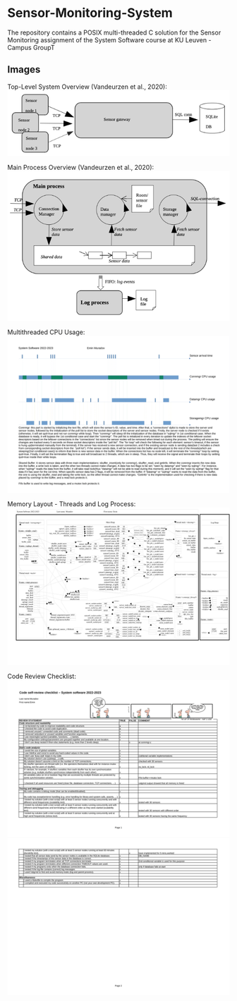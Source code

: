 # Sensor-Monitoring-System
The repository contains a POSIX multi-threaded C solution for the Sensor Monitoring assignment of the System Software course at KU Leuven - Campus GroupT

## Images
Top-Level System Overview (Vandeurzen et al., 2020):
![Top-Level System Overview](https://github.com/eminmuradov10/Sensor-Monitoring-System/blob/main/Overview_and_Paper_Assignments/Top_Level_System_Overview.png)

Main Process Overview (Vandeurzen et al., 2020):
![Main Process Overview](https://github.com/eminmuradov10/Sensor-Monitoring-System/blob/main/Overview_and_Paper_Assignments/Main_Process_Overview.png)

Multithreaded CPU Usage:
![Multithreaded CPU Usage](https://github.com/eminmuradov10/Sensor-Monitoring-System/blob/main/Overview_and_Paper_Assignments/CPU_usage_Sys_Software.png)

Memory Layout - Threads and Log Process:
![Memory Layout of Threads](https://github.com/eminmuradov10/Sensor-Monitoring-System/blob/main/Overview_and_Paper_Assignments/Memory_Layout_Sys_Software.png)

Code Review Checklist:
![Code Review Checklist](https://github.com/eminmuradov10/Sensor-Monitoring-System/blob/main/Overview_and_Paper_Assignments/Code_Review_Checklist_Sys_Software_1.png)
![](https://github.com/eminmuradov10/Sensor-Monitoring-System/blob/main/Overview_and_Paper_Assignments/Code_Review_Checklist_Sys_Software_2.png)
